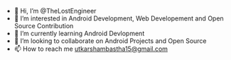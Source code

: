 - 👋 Hi, I’m @TheLostEngineer
- 👀 I’m interested in Android Development, Web Developement and Open Source Contribution
- 🌱 I’m currently learning Android Devlopment 
- 💞️ I’m looking to collaborate on Android Projects and Open Source
- 📫 How to reach me utkarshambastha15@gmail.com

<!---
TheLostEngineer/TheLostEngineer is a ✨ special ✨ repository because its `README.md` (this file) appears on your GitHub profile.
You can click the Preview link to take a look at your changes.
--->
